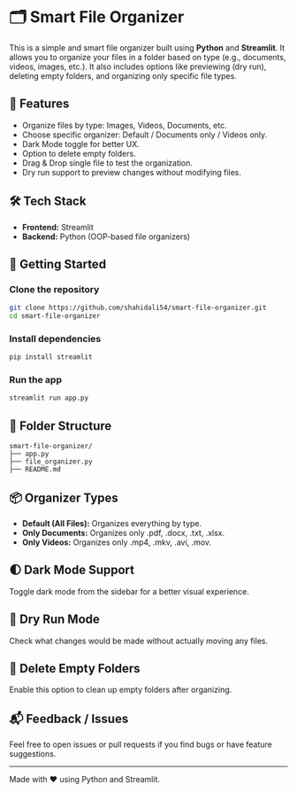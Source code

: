 
# 🗂️ Smart File Organizer

This is a simple and smart file organizer built using **Python** and **Streamlit**. It allows you to organize your files in a folder based on type (e.g., documents, videos, images, etc.). It also includes options like previewing (dry run), deleting empty folders, and organizing only specific file types.

## 🌟 Features

- Organize files by type: Images, Videos, Documents, etc.
- Choose specific organizer: Default / Documents only / Videos only.
- Dark Mode toggle for better UX.
- Option to delete empty folders.
- Drag & Drop single file to test the organization.
- Dry run support to preview changes without modifying files.

## 🛠️ Tech Stack

- **Frontend:** Streamlit
- **Backend:** Python (OOP-based file organizers)

## 🚀 Getting Started

### Clone the repository

```bash
git clone https://github.com/shahidali54/smart-file-organizer.git
cd smart-file-organizer
```

### Install dependencies

```bash
pip install streamlit
```

### Run the app

```bash
streamlit run app.py
```

## 📁 Folder Structure

```
smart-file-organizer/
├── app.py
├── file_organizer.py
├── README.md
```

## 📦 Organizer Types

- **Default (All Files):** Organizes everything by type.
- **Only Documents:** Organizes only .pdf, .docx, .txt, .xlsx.
- **Only Videos:** Organizes only .mp4, .mkv, .avi, .mov.

## 🌓 Dark Mode Support

Toggle dark mode from the sidebar for a better visual experience.

## 🧪 Dry Run Mode

Check what changes would be made without actually moving any files.

## 🧹 Delete Empty Folders

Enable this option to clean up empty folders after organizing.

## 📬 Feedback / Issues

Feel free to open issues or pull requests if you find bugs or have feature suggestions.

---

Made with ❤️ using Python and Streamlit.
